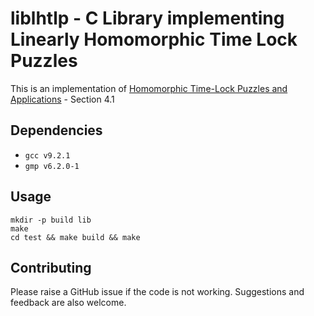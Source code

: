 # liblhtlp - C Library implementing Linearly Homomorphic Time Lock Puzzles

This is an implementation of [Homomorphic Time-Lock Puzzles and
Applications](https://eprint.iacr.org/2019/635.pdf) - Section 4.1

## Dependencies

- `gcc v9.2.1`
- `gmp v6.2.0-1`

## Usage

```
mkdir -p build lib
make
cd test && make build && make
```

## Contributing

Please raise a GitHub issue if the code is not working.
Suggestions and feedback are also welcome.
